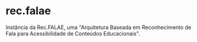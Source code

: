 # rec.falae
Instância da Rec.FALAE, uma "Arquitetura Baseada em Reconhecimento de Fala para Acessibilidade de Conteúdos Educacionais".

